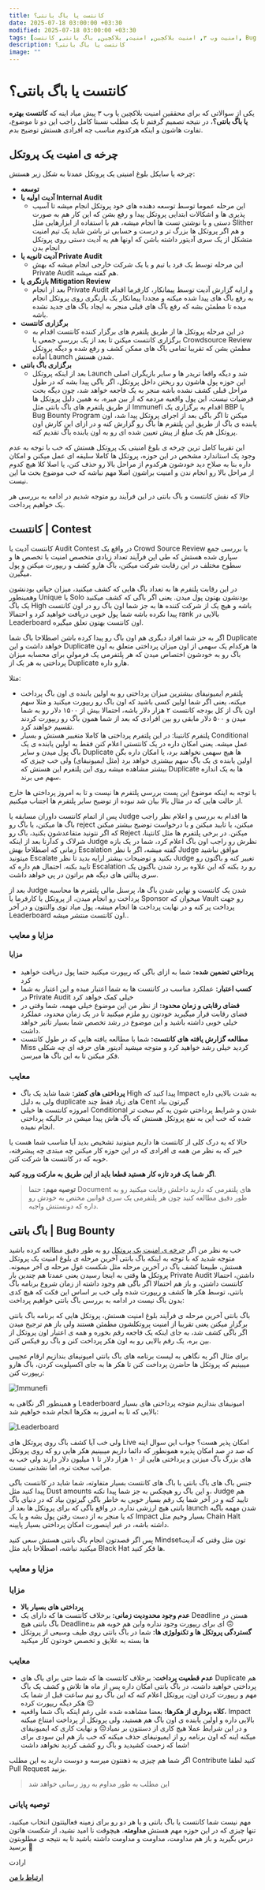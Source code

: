 ```yaml
---
title: کانتست یا باگ بانتی؟
date: 2025-07-18 03:00:00 +03:30
modified: 2025-07-18 03:00:00 +03:30
tags: [امنیت وب ۳, امنیت بلاکچین, امنیت, بلاکچین, باگ بانتی, کانتست, ‌Bug Bounty, Contest]
description: کانتست یا باگ بانتی؟
image: ""
---
```


# کانتست یا باگ بانتی؟

یکی از سوالاتی که برای محققین امنیت بلاکچین یا وب ۳ پیش میاد اینه که **کانتست بهتره یا باگ بانتی؟**، در نتیجه تصمیم گرفتم تا یک مطلب نسبتا کامل راجب این دو تا موضوع، تفاوت هاشون و اینکه هرکدوم مناسب چه افرادی هستش توضیح بدم.

## چرخه ی امنیت یک پروتکل

چرخه یا سایکل بلوغ امنیتی یک پروتکل عمدتا به شکل زیر هستش:
- **توسعه**
- **آدیت اولیه یا Internal Audit**
    - این مرحله عموما توسط توسعه دهنده های خود پروتکل انجام میشه تا آسیب پذیری ها و اشکالات ابتدایی پروتکل پیدا و رفع بشن که این کار هم به صورت دستی و با نوشتن تست ها انجام میشه، هم با استفاده از ابزارهایی مثل Slither و هم اگر پروتکل ها بزرگ تر و درست و حسابی تر باشن شاید یک تیم امنیت متشکل از یک سری آدیتور داشته باشن که اونها هم یه آدیت دستی روی پروتکل انجام بدن
- **آدیت ثانویه یا Private Audit**
    - این مرحله توسط یک فرد یا تیم و یا یک شرکت خارجی انجام میشه که بهش Private Audit هم گفته میشه. 
-  **بازنگری یا Mitigation Review**
    - بعد از انجام Private Audit و ارایه گزارش آدیت توسط پیمانکار، کارفرما اقدام به رفع باگ های پیدا شده میکنه و مجددا پیمانکار یک بازنگری روی پروتکل انجام میده تا مطمئن بشه که رفع باگ های قبلی منجر به ایجاد باگ های جدید نشده باشه.
- **برگزاری کانتست** 
    - در این مرحله پروتکل ها از طریق پلتفرم های برگزار کننده کانتست اقدام به برگزاری کانتست میکنن تا بعد از یک بررسی جمعی یا Crowdsource Review مطمئن بشن که تقریبا تمامی باگ های ممکن کشف و رفع شده و دیگه پروتکل آماده Launch شدن هستش.
- **برگزاری باگ بانتی**
    - بعد از اینکه پروتکل Launch شد و دیگه واقعا تریدر ها و سایر بازیگران اصلی این حوزه پول هاشون رو ریختن داخل پروتکل، اگر باگی پیدا بشه که در طول مراحل قبلی کشف نشده باشه منجر به یک فاجعه خواهد شد، چون دیگه بحث فرضیات نیست، این پول واقعیه مردمه که از بین میره، به همین دلیل پروتکل ها از طریق پلتفرم های باگ بانتی مثل Immunefi اقدام به برگزاری یک BBP یا Bug Bounty Program میکنن تا اگر باگی بعد از اجرای پروتکل پیدا شد، اون یابنده ی باگ از طریق این پلتفرم ها باگ رو گزارش کنه و در ازای این کارش اون پروتکل هم یک مبلغ از پیش تعیین شده ای رو به اون یابنده باگ تقدیم کنه.

این تقریبا کامل ترین چرخه ی بلوغ امنیتی یک پروتکل هستش که خب با توجه به عدم وجود یک استاندارد مشخص در این حوزه، پروتکل ها کاملا سلیقه ای عمل میکنن و امکان داره بنا به صلاح دید خودشون هرکدوم از مراحل بالا رو حذف کنن، یا اصلا کلا هیچ کدوم از مراحل بالا رو انجام ندن و امنیت براشون اصلا مهم نباشه که خب موضوع بحث ما این نیست.

حالا که نقش کانتست و باگ بانتی در این فرآیند رو متوجه شدیم در ادامه به بررسی هر یک خواهیم پرداخت.

## کانتست | Contest
کانتست آدیت یا ‌Audit Contest در واقع یک Crowd Source Review یا بررسی جمع سپاری شده هستش که طی این فرآیند تعداد زیادی متخصص امنیت با تخصص ها و سطوح مختلف در این رقابت شرکت میکنن، باگ هارو کشف و ریپورت میکنن و پول میگیرن.

در این رقابت پلتفرم ها به تعداد باگ هایی که کشف میکنید، میزان حیاتی بودنشون وهمینطور Unique یا Solo بودنشون بهتون پول میدن.
یعنی اگر باگی که کشف میکنید یک باگ High باشه و هیچ یک از شرکت کننده ها به جز شما اون باگ رو در اون کانتست پیدا نکرده باشه شما پول خوبی دریافت خواهید کرد و احتمالا rank بالایی در Leaderboard اون کانتست بهتون تعلق میگیره.

اگر به جز شما افراد دیگری هم اون باگ رو پیدا کرده باشن اصطلاحا باگ شما Duplicate خواهد داشت و این Duplicate ها هرکدام یک سهمی از اون میزان پرداختی متعلق به اون باگ رو به خودشون اختصاص میدن که هر پلتفرمی یک فرمولی برای محسابه میزان پرداختی به هر یک از Duplicate هارو داره.

مثلا:
- پلتفرم ایمیونیفای بیشترین میزان پرداختی رو به اولین یابنده ی اون باگ پرداخت میکنه، یعنی اگر شما اولین کسی باشید که اون باگ رو ریپورت میکنید و مثلا سهم اون باگ از کل بودجه کانتست ۲ هزار دلار باشه، احتمالا بیش از ۱۵۰۰ دلار رو به شما میدن و ۵۰۰ دلار مابقی رو بین افرادی که بعد از شما همون باگ رو ریپورت کردند تقسیم خواهند کرد.
- پلتفرم کانتینا: در این پلتفرم پرداختی ها کاملا متغییر هستش و بسیار Conditional عمل میشه. یعنی امکان داره در یک کانتستی اعلام کنن فقط به اولین یابنده ی یک باگ پول میدن و سایر Duplicate ها هیچ سهمی نخواهند برد، یا امکان داره بگن اولین یابنده ی یک باگ سهم بیشتری خواهد برد (مثل ایمیونیفای) ولی خب چیزی که بیشتر مشاهده میشه روی این پلتفرم این هستش که Duplicate ها به یک اندازه سهم می برند.

با توجه به اینکه موضوع این پست بررسی پلتفرم ها نیست و تا به امروز پرداختی ها خارج از حالت هایی که در مثال بالا بیان شد نبوده از توضیح سایر پلتفرم ها اجتناب میکنیم.

پس از اتمام کانتست داوران مسابقه یا Judge ها اقدام به بررسی و اعلام نظر راجب باگ ها میکنن، یا باگ رو reject میکنن، یا تایید میکنن و یا درخواست توضیح بیشتر میکنن که اگر نتونید متقاعدشون بکنید،‌ باگ رو Reject میکنن.
در برخی پلتفرم ها مثل کانتینا، شرلاک و کدآرنا بعد از اینکه Judge نظرش رو راجب اون باگ اعلام کرد، شما در یک بازه زمانی که اصطلاحا بهش  Escalation گفته میشه، اگر با نظر Judge موافق نباشید میتونید Escalate بکنید و توضیحات بیشتر ارایه بدید تا نظر Judge تغییر کنه و باگتون رو تایید بکنه. احتمال هم داره که Escalation رو رد بکنه که این علاوه بر رد شدن باگتون یک سری پنالتی های دیگه هم براتون در پی خواهد داشت.

بعد از Judge شدن یک کانتست و نهایی شدن باگ ها، پرسنل مالی پلتفرم ها محاسبه پرداخت رو انجام میدن، از پروتکل یا کارفرما یا Sponsor میخوان که Vault رو جهت پرداخت پر کنه و در نهایت پرداخت ها انجام میشه، پول میاد توی والتتون و در آخر Leaderboard اون کانتست منتشر میشه..

### مزایا و معایب
#### مزایا
- **پرداختی تضمین شده:** شما به ازای باگی که ریپورت میکنید حتما پول دریافت خواهید کرد
- **کسب اعتبار:** عملکرد مناسب در کانتست ها به شما اعتبار میده و این اعتبار به شما در Private Audit خیلی کمک خواهد کرد
- **فضای رقابتی و زمان محدود:** از نظر من این موضوع خیلی مهمه، شما وقتی در فضای رقابت قرار میگیرید خودتون رو ملزم میکنید تا در یک زمان محدود، عملکرد خیلی خوبی داشته باشید و این موضوع در رشد تخصص شما بسیار تاثیر خواهد داشت.
- **مطالعه گزارش یافته های کانتست:** شما با مطالعه یافته هایی که در طول کانتست Miss کردید خیلی رشد خواهید کرد و متوجه میشید آدیتور های حرفه ای چه شکلی فکر میکنن تا به این باگ ها میرسن.

### معایب
- **پرداختی های کمتر:** شما شاید یک باگ High پیدا کنید که Impact به شدت بالایی داره ولی به دلیل duplicate های زیاد فقط چند Cent گیرتون بیاد
- امروزه کانتست ها خیلی Conditional شدن و شرایط پرداختی شون یه کم سخت تر شده که خب این به نفع پروتکل هستش که باگ هاش پیدا میشن در حالیکه پرداختی انجام نمیده.

حالا که یه درک کلی از کانتست ها داریم میتونید تشخیص بدید آیا مناسب شما هست یا خیر که به نظر من همه ی افرادی که در این حوزه کار میکنن چه مبتدی چه پیشرفته، خوبه که در کانتست ها شرکت کنن.

**اگر شما یک فرد تازه کار هستید قطعا باید از این طریق به مارکت ورود کنید**.

> **توصیه مهم:** حتما Document های پلتفرمی که دارید داخلش رقابت میکنید رو به طور دقیق مطالعه کنید چون هر پلتفرمی یک سری قوانین مختص به خودش رو داره که دونستنش واجبه.

## باگ بانتی | Bug Bounty

خب به نظر من اگر [چرخه ی امنیت یک پروتکل](#چرخه-ی-امنیت-یک-پروتکل) رو به طور دقیق مطالعه کرده باشید متوجه شدید که با توجه به اینکه باگ بانتی آخرین مرحله ی بلوغ امنیت یک پروتکل هستش، طبیعتا کشف باگ در آخرین مرحله مثل شکست غول مرحله ی آخر میمونه. پروتکل ها وقتی به اینجا رسیدن یعنی عمدتا هم چندین بار Private Audit داشتن، احتمالا کانتست داشتن، و باز هم احتمالا اگر باگی هم وجود داشته از زمان شروع برنامه باگ بانتی، توسط هکر ها کشف و ریپورت شده ولی خب بر اساس این فکت که هیچ کدی بدون باگ نیست در ادامه به بررسی باگ بانتی خواهیم پرداخت:


باگ بانتی آخرین مرحله ی فرآیند بلوغ امنیت هستش، پروتکل هایی که برنامه باگ بانتی برگزار میکنن یعنی تقریبا از امنیت پروتکلشون مطمئن هستند ولی باز هم ترجیح میدن اگر باگی کشف شد، به جای اینکه یک فاجعه رقم بخوره و همه ی اعتبار اون پروتکل از بین بره، یک رقم بالایی رو به اون هکر پرداخت کنن و باگ رو فیکس کنن.

برای مثال اگر یه نگاهی به لیست برنامه های باگ بانتی امیونیفای بندازیم ارقام عجیبی میبینیم که پروتکل ها حاضرن پرداخت کنن تا هکر ها به جای اکسپلویت کردن، باگ هارو ریپورت کنن: 


![Immunefi](bbps.png)

و همینطور اگر نگاهی به Leaderboard امیونیفای بندازیم متوجه پرداختی های بسیار بالایی که تا به امروز به هکرها انجام شده خواهیم شد:

![Leaderboard](leaderboard.png)

ولی خب آیا کشف باگ روی پروتکل های Live امکان پذیر هست؟ جواب این سوال اینه که صد در صد امکان پذیره همونطور که دائما داریم میبینیم هکر هایی رو که روی پروتکل های بزرگ باگ میزنن و پرداختی هایی از ۱۰ هزار دلار تا ۱ میلیون دلار دارند ولی خب به مراتب سخت تره، اما نشدنی نیست.

جنس باگ های باگ بانتی با باگ های کانتست بسیار متفاوته، شما شاید در کانتست باگی پیدا کنید مثل Dust amounts و این باگ رو هیچکس به جز شما پیدا نکنه، Judge هم تایید کنه و در آخر شما یک رقم بسیار خوبی به خاطر باگی گیرتون بیاد که در دنیای باگ بانتی هیچ ارزشی نداره.
در واقع باگی که برای پروتکل ها بعد از launch شدن مهمه باگیه که یا منجر به از دست رفتن پول بشه و یا یک Impact بسیار وخیم مثل Chain Halt داشته باشه، در غیر اینصورت امکان پرداختی بسیار پایینه.

پس اگر قصدتون انجام باگ بانتی هستش سعی کنید Mindsetتون مثل وقتی که آدیت میکنید نباشه، اصطلاحا باید مثل Black Hat ها فکر کنید.

### مزایا و معایب
### مزایا
- **پرداختی های بسیار بالا**
- **عدم وجود محدودیت زمانی:** برخلاف کانتست ها که دارای یک Deadline هستن در باگ بانتی هیچ Deadlineای برای ریپورت وجود نداره واین هم خوبه هم بد 🙃
- **گستردگی پروتکل ها و تکنولوژی ها:** شما در باگ بانتی روی طیف وسیعی از پروتکل ها بسته به علایق و تخصص خودتون کار میکنید

### معایب
- **عدم قطعیت پرداخت**: برخلاف کانتست ها که شما حتی برای باگ های Duplicate هم پرداختی خواهید داشت، در باگ بانتی امکان داره پس از ماه ها تلاش و کشف یک باگ مهم و ریپورت کردن اون، پروتکل اعلام کنه که این باگ رو نیم ساعت قبل از شما یک هکر دیگه ریپورت کرده 😔
- **کلاه برداری از هکرها:** بعضا مشاهده شده علی رغم اینکه باگ شما واقعیه،  Impact بالایی داره و اولین یابنده ی اون باگ هم هستید، ولی پروتکل از پرداخت امتناع میکنه و در این شرایط عملا هیچ کاری از دستتون بر نمیاد😔 و نهایت کاری که ایمیونیفای میکنه اینه که اون برنامه رو از ایمیونیفای حذف میکنه که خب باز هم این سودی برای شما که زحمت کشیدید و باگ رو کشف کردید نخواهد داشت!

 اگر شما هم چیزی به ذهنتون میرسه و دوست دارید به این مطلب Contribute کنید لطفا Pull Request بزنید.

> این مطلب به طور مداوم به روز رسانی خواهد شد

### توصیه پایانی

مهم نیست شما کانتست یا باگ بانتی و یا هر دو رو برای زمینه فعالیتتون انتخاب میکنید، تنها چیزی که در این حوزه مهم هستش **مداومته**. هیچوقت نا امید نشید، از شکست هاتون درس بگیرید و باز هم مداومت، مداومت و مداومت داشته باشید تا به نتیجه ی مطلوبتون برسید 🫡 

ارادت

[**ارتباط با من**](mailto:persianweb3sec@proton.me)
